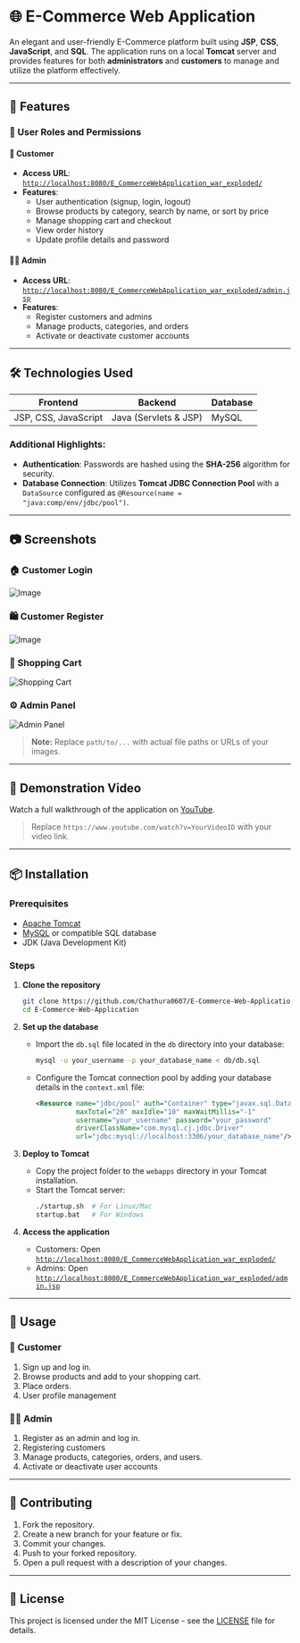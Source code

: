 
# 🌐 E-Commerce Web Application

An elegant and user-friendly E-Commerce platform built using **JSP**, **CSS**, **JavaScript**, and **SQL**. The application runs on a local **Tomcat** server and provides features for both **administrators** and **customers** to manage and utilize the platform effectively.  

---

## 🚀 Features  

### 🔑 User Roles and Permissions  

#### 👤 **Customer**  
- **Access URL**: [`http://localhost:8080/E_CommerceWebApplication_war_exploded/`](http://localhost:8080/E_CommerceWebApplication_war_exploded/)
- **Features**:  
  - User authentication (signup, login, logout)  
  - Browse products by category, search by name, or sort by price  
  - Manage shopping cart and checkout  
  - View order history  
  - Update profile details and password  

#### 👨‍💼 **Admin**  
- **Access URL**: [`http://localhost:8080/E_CommerceWebApplication_war_exploded/admin.jsp`](http://localhost:8080/E_CommerceWebApplication_war_exploded/admin.jsp)  
- **Features**:  
  - Register customers and admins  
  - Manage products, categories, and orders  
  - Activate or deactivate customer accounts  

---

## 🛠️ Technologies Used  

| **Frontend** | **Backend** | **Database** |
|--------------|-------------|--------------|
| JSP, CSS, JavaScript | Java (Servlets & JSP) | MySQL |

### Additional Highlights:
- **Authentication**: Passwords are hashed using the **SHA-256** algorithm for security.  
- **Database Connection**: Utilizes **Tomcat JDBC Connection Pool** with a `DataSource` configured as `@Resource(name = "java:comp/env/jdbc/pool")`.  

---

## 📷 Screenshots  

### 🏠 Customer Login  
![Image](https://github.com/user-attachments/assets/ca86f864-d17b-4321-89f8-7cb458634677)  

### 🛍️ Customer Register  
![Image](https://github.com/user-attachments/assets/ed8d4a00-408d-40b7-9e13-5704465346e1)

### 🛒 Shopping Cart  
![Shopping Cart](path/to/cart_screenshot.png)  

### ⚙️ Admin Panel  
![Admin Panel](path/to/adminpanel_screenshot.png)  

> **Note:** Replace `path/to/...` with actual file paths or URLs of your images.  

---

## 🎥 Demonstration Video  

Watch a full walkthrough of the application on [YouTube](https://www.youtube.com/watch?v=YourVideoID).  

> Replace `https://www.youtube.com/watch?v=YourVideoID` with your video link.  

---

## 📦 Installation  

### Prerequisites  
- [Apache Tomcat](https://tomcat.apache.org/)  
- [MySQL](https://www.mysql.com/) or compatible SQL database  
- JDK (Java Development Kit)  

### Steps  

1. **Clone the repository**  
   ```bash
   git clone https://github.com/Chathura0607/E-Commerce-Web-Application.git
   cd E-Commerce-Web-Application
   ```

2. **Set up the database**  
   - Import the `db.sql` file located in the `db` directory into your database:  
     ```bash
     mysql -u your_username -p your_database_name < db/db.sql
     ```  

   - Configure the Tomcat connection pool by adding your database details in the `context.xml` file:  
     ```xml
     <Resource name="jdbc/pool" auth="Container" type="javax.sql.DataSource"
               maxTotal="20" maxIdle="10" maxWaitMillis="-1"
               username="your_username" password="your_password"
               driverClassName="com.mysql.cj.jdbc.Driver"
               url="jdbc:mysql://localhost:3306/your_database_name"/>
     ```

3. **Deploy to Tomcat**  
   - Copy the project folder to the `webapps` directory in your Tomcat installation.  
   - Start the Tomcat server:  
     ```bash
     ./startup.sh  # For Linux/Mac
     startup.bat   # For Windows
     ```

4. **Access the application**  
   - Customers: Open [`http://localhost:8080/E_CommerceWebApplication_war_exploded/`](http://localhost:8080/E_CommerceWebApplication_war_exploded/)  
   - Admins: Open [`http://localhost:8080/E_CommerceWebApplication_war_exploded/admin.jsp`](http://localhost:8080/E_CommerceWebApplication_war_exploded/admin.jsp)  

---

## 🔧 Usage  

### 👤 Customer  
1. Sign up and log in.  
2. Browse products and add to your shopping cart.  
3. Place orders.
4. User profile management

### 👨‍💼 Admin  
1. Register as an admin and log in.
2. Registering customers 
3. Manage products, categories, orders, and users.
4. Activate or deactivate user accounts

---

## 🤝 Contributing  

1. Fork the repository.  
2. Create a new branch for your feature or fix.  
3. Commit your changes.  
4. Push to your forked repository.  
5. Open a pull request with a description of your changes.  

---

## 📄 License  

This project is licensed under the MIT License - see the [LICENSE](LICENSE) file for details.  
